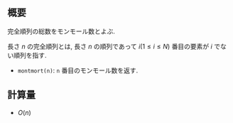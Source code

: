 ## 概要

完全順列の総数をモンモール数とよぶ.

長さ $n$ の完全順列とは, 長さ $n$ の順列であって $i(1 \leq i \leq N)$ 番目の要素が $i$ でない順列を指す.

* `montmort(n)`: `n` 番目のモンモール数を返す.

## 計算量

* $O(n)$
